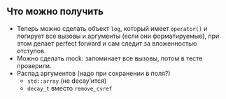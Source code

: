 ## Что можно получить
* Теперь можно сделать объект `log`, который имеет `operator()` и логирует все вызовы и аргументы
  (если они форматируемые), при этом делает perfect forward и сам следит за вложенностью отступов.
* Можно сделать mock: запоминает все вызовы, потом в тесте проверили.
* Распад аргументов (надо при сохранении в поля?)
  * `std::array` (не decay’ится)
  * `decay_t` вместо `remove_cvref`

